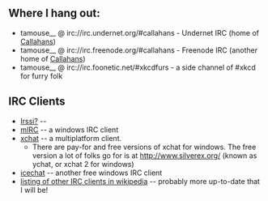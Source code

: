 <div id="wikitext">

<div class="vspace">

</div>

Where I hang out:
-----------------

-   tamouse\_\_ @ irc://irc.undernet.org/\#callahans - Undernet IRC
    (home of
    [Callahans](http://wiki.tamouse.org?n=Main.Callahans?action=print))
-   tamouse\_\_ @ irc://irc.freenode.org/\#callahans - Freenode IRC
    (another home of
    [Callahans](http://wiki.tamouse.org?n=Main.Callahans?action=print))
-   tamouse\_\_ @ irc://irc.foonetic.net/\#xkcdfurs - a side channel of
    \#xkcd for furry folk

<div class="vspace">

</div>

IRC Clients
-----------

-   [Irssi](http://wiki.tamouse.org?n=Main.Irssi?action=edit)[?](http://wiki.tamouse.org?n=Main.Irssi?action=edit) --
-   [mIRC](http://www.mirc.com/) -- a windows IRC client
-   [xchat](http://xchat.org) -- a multiplatform client.
    -   There are pay-for and free versions of xchat for windows. The
        free version a lot of folks go for is at
        <http://www.silverex.org/> (known as ychat, or xchat 2 for
        windows)
-   [icechat](http://www.icechat.net) -- another free windows IRC client
-   [listing of other IRC clients in
    wikipedia](http://en.wikipedia.org/wiki/IRC_clients#Clients) --
    probably more up-to-date that I will be!

</div>
